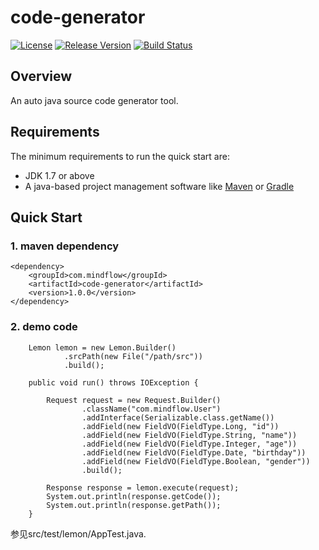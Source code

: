 # code-generator
[![License](https://img.shields.io/badge/license-Apache%202-green.svg)](https://www.apache.org/licenses/LICENSE-2.0) [![Release Version](https://img.shields.io/badge/release-1.0.0-red.svg)](https://github.com/TiFG/code-generator/releases) [![Build Status](https://travis-ci.org/TiFG/code-generator.svg?branch=master)](https://travis-ci.org/TiFG/code-generator)

## Overview
An auto java source code generator tool.

## Requirements
The minimum requirements to run the quick start are:
* JDK 1.7 or above
* A java-based project management software like [Maven](https://maven.apache.org/) or [Gradle](http://gradle.org/)

## Quick Start

### 1. maven dependency
```
<dependency>
	<groupId>com.mindflow</groupId>
	<artifactId>code-generator</artifactId>
	<version>1.0.0</version>
</dependency>
```

### 2. demo code
```
    Lemon lemon = new Lemon.Builder()
            .srcPath(new File("/path/src"))
            .build();

    public void run() throws IOException {

        Request request = new Request.Builder()
                .className("com.mindflow.User")
                .addInterface(Serializable.class.getName())
                .addField(new FieldVO(FieldType.Long, "id"))
                .addField(new FieldVO(FieldType.String, "name"))
                .addField(new FieldVO(FieldType.Integer, "age"))
                .addField(new FieldVO(FieldType.Date, "birthday"))
                .addField(new FieldVO(FieldType.Boolean, "gender"))
                .build();

        Response response = lemon.execute(request);
        System.out.println(response.getCode());
        System.out.println(response.getPath());
    }

```

参见src/test/lemon/AppTest.java.

